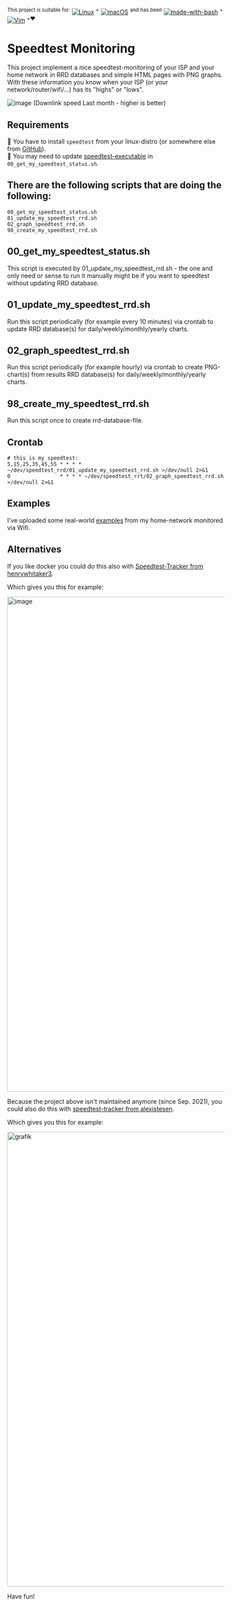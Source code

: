 <sup>This project is suitable for:</sup>
[![Linux](https://svgshare.com/i/Zhy.svg)](https://en.wikipedia.org/wiki/Linux)
<sup>+</sup>
[![macOS](https://svgshare.com/i/ZjP.svg)](https://en.wikipedia.org/wiki/MacOS)
<sup>and has been</sup>
[![made-with-bash](https://img.shields.io/badge/Made%20with-Bash-1f425f.svg)](https://www.gnu.org/software/bash/)
<sup>+</sup>
[![Vim](https://img.shields.io/badge/--019733?logo=vim)](https://www.vim.org/)
<sup>+❤️</sup>

# Speedtest Monitoring
This project implement a nice speedtest-monitoring of your ISP and your home network in RRD databases and simple HTML pages with PNG graphs. With these information you know when your ISP (or your network/router/wifi/…) has its "highs" or "lows".  

![image](https://user-images.githubusercontent.com/18568381/158084777-b1d23058-012f-442b-91b6-186eb293fba4.png)
(Downlink speed Last month - higher is better)  

## Requirements
🚧 You have to install `speedtest` from your linux-distro (or somewhere else from [GitHub](https://github.com/search?q=speedtest)).  
🚧 You may need to update [speedtest-executable](00_get_my_speedtest_status.sh#L28) in `00_get_my_speedtest_status.sh`.

## There are the following scripts that are doing the following:
```
00_get_my_speedtest_status.sh
01_update_my_speedtest_rrd.sh
02_graph_speedtest_rrd.sh
98_create_my_speedtest_rrd.sh
```

## 00_get_my_speedtest_status.sh
This script is executed by 01_update_my_speedtest_rrd.sh - the one and only need or sense to run it manually might be if you want to speedtest without updating RRD database.

## 01_update_my_speedtest_rrd.sh
Run this script periodically (for example every 10 minutes) via crontab to update RRD database(s) for daily/weekly/monthly/yearly charts.

## 02_graph_speedtest_rrd.sh
Run this script periodically (for example hourly) via crontab to create PNG-chart(s) from results RRD database(s) for daily/weekly/monthly/yearly charts.


## 98_create_my_speedtest_rrd.sh
Run this script once to create rrd-database-file.

## Crontab
```
# this is my speedtest:
5,15,25,35,45,55 * * * * ~/dev/speedtest_rrd/01_update_my_speedtest_rrd.sh >/dev/null 2>&1
0                * * * * ~/dev/speedtest_rrt/02_graph_speedtest_rrd.sh >/dev/null 2>&1
```

## Examples
I've uploaded some real-world [examples](https://github.com/thomasmerz/speedtest_rrd/tree/main/examples) from my home-network monitored via Wifi.

## Alternatives
If you like docker you could do this also with [Speedtest-Tracker from henrywhitaker3](https://github.com/henrywhitaker3/Speedtest-Tracker).

Which gives you this for example:

<img width="1143" alt="image" src="https://user-images.githubusercontent.com/18568381/158085639-e0c26c0b-fc99-4f3e-89b2-faa955fbce7c.png">

Because the project above isn't maintained anymore (since Sep. 2021), you could also do this with [speedtest-tracker from alexjstesen](https://github.com/alexjustesen/speedtest-tracker).

Which gives you this for example:

<img width="1050" alt="grafik" src="https://user-images.githubusercontent.com/18568381/239577156-4f77d173-4e75-44c4-8111-9fa5898bd0f9.png">

Have fun!

